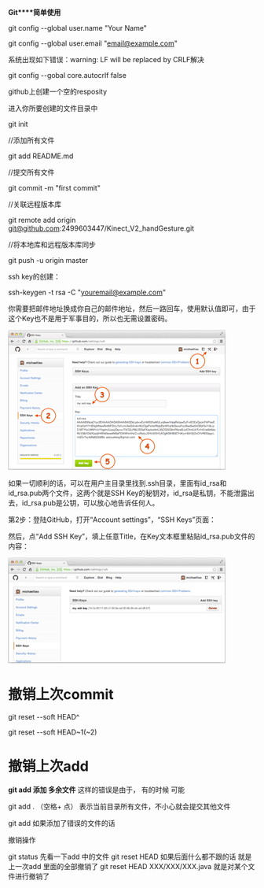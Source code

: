 **Git****简单使用**

git config --global user.name "Your Name"

git config --global user.email "email@example.com"

系统出现如下错误：warning: LF will be replaced by CRLF解决

git config --gobal core.autocrlf false 

 

github上创建一个空的resposity

进入你所要创建的文件目录中

git init

 

//添加所有文件

git add README.md

 

//提交所有文件

git commit -m "first commit"

 

//关联远程版本库

git remote add origin git@github.com:2499603447/Kinect_V2_handGesture.git

 

//将本地库和远程版本库同步

git push -u origin master

 

ssh key的创建：

ssh-keygen -t rsa -C "youremail@example.com"

你需要把邮件地址换成你自己的邮件地址，然后一路回车，使用默认值即可，由于这个Key也不是用于军事目的，所以也无需设置密码。

![github-addkey-1](git.assets/clip_image001.png)

如果一切顺利的话，可以在用户主目录里找到.ssh目录，里面有id_rsa和id_rsa.pub两个文件，这两个就是SSH Key的秘钥对，id_rsa是私钥，不能泄露出去，id_rsa.pub是公钥，可以放心地告诉任何人。

 

第2步：登陆GitHub，打开“Account settings”，“SSH Keys”页面：

 

然后，点“Add SSH Key”，填上任意Title，在Key文本框里粘贴id_rsa.pub文件的内容：

![github-addkey-2](git.assets/clip_image002.png) 

# 撤销上次commit

git reset --soft HEAD^

git reset --soft HEAD~1(~2)

# 撤销上次add

**git add 添加 多余文件** 
这样的错误是由于， 有的时候 可能

git add . （空格+ 点） 表示当前目录所有文件，不小心就会提交其他文件

git add 如果添加了错误的文件的话

撤销操作

git status 先看一下add 中的文件 
git reset HEAD 如果后面什么都不跟的话 就是上一次add 里面的全部撤销了 
git reset HEAD XXX/XXX/XXX.java 就是对某个文件进行撤销了